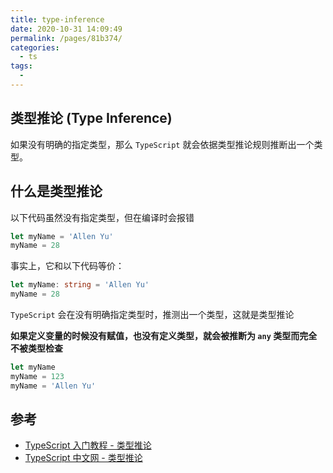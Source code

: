 ```yaml
---
title: type-inference
date: 2020-10-31 14:09:49
permalink: /pages/81b374/
categories:
  - ts
tags:
  - 
---
```

## 类型推论 (Type Inference)

如果没有明确的指定类型，那么 `TypeScript` 就会依据类型推论规则推断出一个类型。

## 什么是类型推论

以下代码虽然没有指定类型，但在编译时会报错

```typescript
let myName = 'Allen Yu'
myName = 28
```

事实上，它和以下代码等价：

```typescript
let myName: string = 'Allen Yu'
myName = 28
```

`TypeScript` 会在没有明确指定类型时，推测出一个类型，这就是类型推论

**如果定义变量的时候没有赋值，也没有定义类型，就会被推断为 `any` 类型而完全不被类型检查**

```typescript
let myName
myName = 123
myName = 'Allen Yu'
```

## 参考

-   [TypeScript 入门教程 - 类型推论](https://ts.xcatliu.com/basics/type-inference)
-   [TypeScript 中文网 - 类型推论](https://www.tslang.cn/docs/handbook/type-inference.html)
